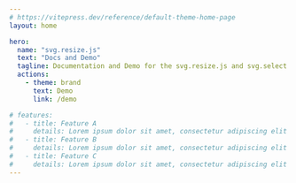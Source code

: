 ```yaml
---
# https://vitepress.dev/reference/default-theme-home-page
layout: home

hero:
  name: "svg.resize.js"
  text: "Docs and Demo"
  tagline: Documentation and Demo for the svg.resize.js and svg.select.js plugins for svg.js
  actions:
    - theme: brand
      text: Demo
      link: /demo

# features:
#   - title: Feature A
#     details: Lorem ipsum dolor sit amet, consectetur adipiscing elit
#   - title: Feature B
#     details: Lorem ipsum dolor sit amet, consectetur adipiscing elit
#   - title: Feature C
#     details: Lorem ipsum dolor sit amet, consectetur adipiscing elit
---
```


<!--@include: ./readme.md-->
